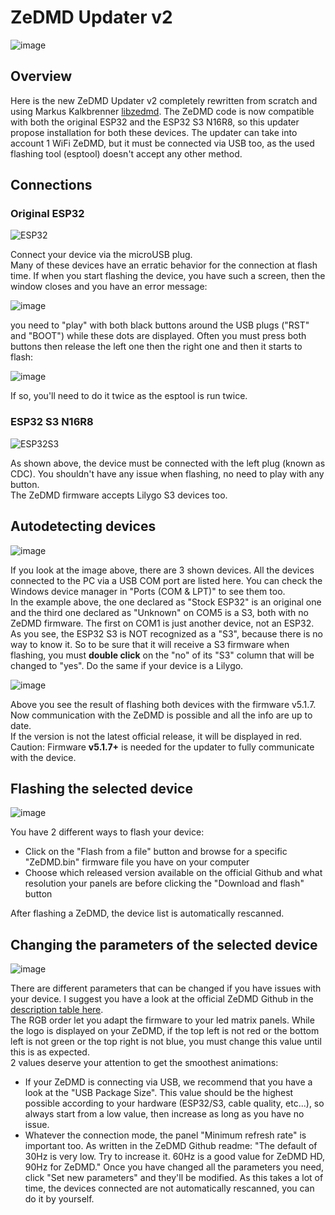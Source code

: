 # ZeDMD Updater v2

![image](https://github.com/user-attachments/assets/c74d5826-159f-4964-8052-d071522e7542)

## Overview

Here is the new ZeDMD Updater v2 completely rewritten from scratch and using Markus Kalkbrenner [libzedmd](https://github.com/PPUC/libzedmd).
The ZeDMD code is now compatible with both the original ESP32 and the ESP32 S3 N16R8, so this updater propose installation for both these devices.
The updater can take into account 1 WiFi ZeDMD, but it must be connected via USB too, as the used flashing tool (esptool) doesn't accept any other method.

## Connections

### Original ESP32

![ESP32](https://github.com/user-attachments/assets/76de0bd9-c888-4dba-8f51-d97536ac9b1a)

Connect your device via the microUSB plug.  
Many of these devices have an erratic behavior for the connection at flash time. If when you start flashing the device, you have such a screen, then the window closes and you have an error message:

![image](https://github.com/user-attachments/assets/9cbb9666-8c7d-4363-b078-edab730ae149)

you need to "play" with both black buttons around the USB plugs ("RST" and "BOOT") while these dots are displayed. Often you must press both buttons then release the left one then the right one and then it starts to flash:

![image](https://github.com/user-attachments/assets/851b0aac-b9a4-41ba-b701-b178e224d7cc)

If so, you'll need to do it twice as the esptool is run twice.

### ESP32 S3 N16R8

![ESP32S3](https://github.com/user-attachments/assets/b610741a-4f3d-4cd9-97c6-9d8a84fd2e77)

As shown above, the device must be connected with the left plug (known as CDC). You shouldn't have any issue when flashing, no need to play with any button.  
The ZeDMD firmware accepts Lilygo S3 devices too.

## Autodetecting devices

![image](https://github.com/user-attachments/assets/817c186d-82aa-4dff-a602-9b7d9d63327d)

If you look at the image above, there are 3 shown devices. All the devices connected to the PC via a USB COM port are listed here. You can check the Windows device manager in "Ports (COM & LPT)" to see them too.  
In the example above, the one declared as "Stock ESP32" is an original one and the third one declared as "Unknown" on COM5 is a S3, both with no ZeDMD firmware. The first on COM1 is just another device, not an ESP32.  
As you see, the ESP32 S3 is NOT recognized as a "S3", because there is no way to know it. So to be sure that it will receive a S3 firmware when flashing, you must **double click** on the "no" of its "S3" column that will be changed to "yes".
Do the same if your device is a Lilygo.

![image](https://github.com/user-attachments/assets/3178c1bb-c3cd-4eff-9a1f-412c859a5bcf)

Above you see the result of flashing both devices with the firmware v5.1.7. Now communication with the ZeDMD is possible and all the info are up to date.  
If the version is not the latest official release, it will be displayed in red.  
Caution: Firmware **v5.1.7+** is needed for the updater to fully communicate with the device.

## Flashing the selected device

![image](https://github.com/user-attachments/assets/e3b454b1-8219-4818-b1ec-ced68459166a)

You have 2 different ways to flash your device:
- Click on the "Flash from a file" button and browse for a specific "ZeDMD.bin" firmware file you have on your computer
- Choose which released version available on the official Github and what resolution your panels are before clicking the "Download and flash" button

After flashing a ZeDMD, the device list is automatically rescanned.

## Changing the parameters of the selected device

![image](https://github.com/user-attachments/assets/195d2f8a-6832-4237-a0bd-3f7fcd29189d)

There are different parameters that can be changed if you have issues with your device. I suggest you have a look at the official ZeDMD Github in the [description table here](https://github.com/PPUC/ZeDMD/blob/main/README.md#advanced-settings).  
The RGB order let you adapt the firmware to your led matrix panels. While the logo is displayed on your ZeDMD, if the top left is not red or the bottom left is not green or the top right is not blue, you must change this value until this is as expected.  
2 values deserve your attention to get the smoothest animations:
- If your ZeDMD is connecting via USB, we recommend that you have a look at the "USB Package Size". This value should be the highest possible according to your hardware (ESP32/S3, cable quality, etc...), so always start from a low value, then increase as long as you have no issue.
- Whatever the connection mode, the panel "Minimum refresh rate" is important too. As written in the ZeDMD Github readme: "The default of 30Hz is very low. Try to increase it. 60Hz is a good value for ZeDMD HD, 90Hz for ZeDMD."
Once you have changed all the parameters you need, click "Set new parameters" and they'll be modified. As this takes a lot of time, the devices connected are not automatically rescanned, you can do it by yourself.
